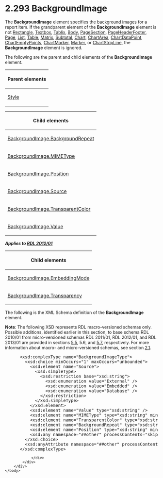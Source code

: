 <html dir="LTR" xmlns:mshelp="http://msdn.microsoft.com/mshelp" xmlns:ddue="http://ddue.schemas.microsoft.com/authoring/2003/5" xmlns:xlink="http://www.w3.org/1999/xlink" xmlns:tool="http://www.microsoft.com/tooltip">
    <head>
        <meta http-equiv="Content-Type" content="text/html; CHARSET=utf-8"></meta>
        <meta name="save" content="history"></meta>
        <title>2.293 BackgroundImage</title>
        <xml>
            <mshelp:toctitle title="2.293 BackgroundImage"></mshelp:toctitle>
            <mshelp:rltitle title="[MS-RDL]: BackgroundImage"></mshelp:rltitle>
            <mshelp:keyword index="A" term="b3c5d73d-2f29-4b32-9846-d077a22588bf"></mshelp:keyword>
            <mshelp:attr name="DCSext.ContentType" value="open specification"></mshelp:attr>
            <mshelp:attr name="AssetID" value="b3c5d73d-2f29-4b32-9846-d077a22588bf"></mshelp:attr>
            <mshelp:attr name="TopicType" value="kbRef"></mshelp:attr>
            <mshelp:attr name="DCSext.Title" value="[MS-RDL]: BackgroundImage" />
        </xml>
    </head>
    <body>
        <div id="header">
            <h1 class="heading">2.293 BackgroundImage</h1>
        </div>
        <div id="mainSection">
            <div id="mainBody">
                <div id="allHistory" class="saveHistory"></div>
                <div id="sectionSection0" class="section" name="collapseableSection">
                    

<p>The <b>BackgroundImage</b> element specifies the <a href="b2482b3f-74ab-4ca8-a9e5-c07955011743.htm#gt_bc67ce68-380f-4fe4-987e-6d3b0d795635">background images</a> for a
report item. If the grandparent element of the <b>BackgroundImage</b> element
is not <a href="e36a41ea-aeaf-45cc-969e-8ab1e380882c.htm">Rectangle</a>, <a href="469d0032-b5ec-43d9-ab36-d3a88b9cc1f6.htm">Textbox</a>, <a href="e42fb86e-799a-4202-8845-ac38831efccb.htm">Tablix</a>, <a href="6bf4e125-fdfd-4d04-88aa-c4395ba8a252.htm">Body</a>, <a href="afff0921-7d95-4216-8f28-635c67d539d8.htm">PageSection</a>, <a href="ddc35223-1cb6-4136-823b-e72a3d12e1f9.htm">PageHeaderFooter</a>, <a href="b5e525d5-00d6-4e1a-8813-55f327da6b4c.htm">Page</a>, <a href="ea4c625c-0558-4fb3-b3b8-bde6c160b1e2.htm">List</a>, <a href="660db744-699e-4ca3-a2d6-a5cab4bcf9b0.htm">Table</a>, <a href="25419c0a-c7c6-43d7-8ca5-1af842666dcb.htm">Matrix</a>, <a href="44172a0a-a53f-423e-be81-08352a109961.htm">Subtotal</a>, <a href="b0ab5524-7eb2-47a7-a4d3-230f5c8c5526.htm">Chart</a>, <a href="74e08a7c-5405-4ea4-b903-a79ef4d215f7.htm">ChartArea</a>, <a href="86cf2a9b-4610-4ffe-8fff-16480a7bf6a4.htm">ChartDataPoint</a>, <a href="63318796-2f97-45e4-bd8c-8926255308c7.htm">ChartEmptyPoints</a>, <a href="82987908-050f-4a6d-a8be-d6cc28a34d62.htm">ChartMarker</a>, <a href="be8e5c58-4bc9-4311-997b-f11e66f40cc2.htm">Marker</a>, or <a href="4b96c12c-5a8d-4335-b76c-da86e7328c63.htm">ChartStripLine</a>, the <b>BackgroundImage</b>
element is ignored.</p>

<p>The following are the parent and child elements of the <b>BackgroundImage</b>
element. </p>

<table>
 <thead>
  <tr>
   <th>
   <p>Parent elements</p>
   </th>
  </tr>
 </thead>
 <tr>
  <td>
  <p><a href="ea446209-9c6a-46ce-b472-fae8b8350b37.htm">Style</a></p>
  </td>
 </tr>
</table>

<p> </p>

<table>
 <thead>
  <tr>
   <th>
   <p>Child elements</p>
   </th>
  </tr>
 </thead>
 <tr>
  <td>
  <p><a href="ddda78c1-41fa-4f6f-8338-75e87ec31483.htm">BackgroundImage.BackgroundRepeat</a></p>
  </td>
 </tr>
 <tr>
  <td>
  <p><a href="670cee04-bb8d-4cd9-86d9-5b0076fb1bce.htm">BackgroundImage.MIMEType</a></p>
  </td>
 </tr>
 <tr>
  <td>
  <p><a href="dc698716-782f-4ff1-9b61-d0836eeb953f.htm">BackgroundImage.Position</a></p>
  </td>
 </tr>
 <tr>
  <td>
  <p><a href="86077cfa-03cc-404d-8e72-8366f5946f39.htm">BackgroundImage.Source</a></p>
  </td>
 </tr>
 <tr>
  <td>
  <p><a href="8358ee8d-5776-4973-9df1-772257627cb2.htm">BackgroundImage.TransparentColor</a></p>
  </td>
 </tr>
 <tr>
  <td>
  <p><a href="8926ed7d-1071-4e38-a0c0-3cbfa65870cf.htm">BackgroundImage.Value</a></p>
  </td>
 </tr>
</table>

<p><b><i>Applies to </i></b><a href="f165fb82-3c5a-4369-961c-128de233638c.htm"><b><i>RDL 2012/01</i></b></a></p>

<table>
 <thead>
  <tr>
   <th>
   <p>Child elements</p>
   </th>
  </tr>
 </thead>
 <tr>
  <td>
  <p><a href="472eb5ae-381f-44d3-b9c1-c6280f62a3c8.htm">BackgroundImage.EmbeddingMode</a></p>
  </td>
 </tr>
 <tr>
  <td>
  <p><a href="868de5bf-09d9-4ee5-9ade-8f216f3d7c35.htm">BackgroundImage.Transparency</a></p>
  </td>
 </tr>
</table>

<p>The following is the XML Schema definition of the <b>BackgroundImage</b>
element.</p>

<p><b>Note</b>: The following XSD represents RDL
macro-versioned schemas only. Possible additions, identified earlier in this
section, to base schema RDL 2010/01 from micro-versioned schemas RDL 2011/01,
RDL 2012/01, and RDL 2013/01 are provided in sections <a href="bf2bab1a-b608-4bcc-b718-1cc1baa9579c.htm">5.5</a>, 5.6, and <a href="c5c219b8-4b13-4c49-9c86-6a07aab39823.htm">5.7</a>, respectively. For
more information about macro- and micro-versioned schemas, see section <a href="ae14822f-9553-45f1-bacc-c0a1cbb484fb.htm">2.1</a>.</p>

<dl>
<dd>
<div><pre> &lt;xsd:complexType name=&quot;BackgroundImageType&quot;&gt;
   &lt;xsd:choice minOccurs=&quot;1&quot; maxOccurs=&quot;unbounded&quot;&gt;
     &lt;xsd:element name=&quot;Source&quot;&gt;
       &lt;xsd:simpleType&gt;
         &lt;xsd:restriction base=&quot;xsd:string&quot;&gt;
           &lt;xsd:enumeration value=&quot;External&quot; /&gt;
           &lt;xsd:enumeration value=&quot;Embedded&quot; /&gt;
           &lt;xsd:enumeration value=&quot;Database&quot; /&gt;
         &lt;/xsd:restriction&gt;
       &lt;/xsd:simpleType&gt;
     &lt;/xsd:element&gt;
     &lt;xsd:element name=&quot;Value&quot; type=&quot;xsd:string&quot; /&gt;
     &lt;xsd:element name=&quot;MIMEType&quot; type=&quot;xsd:string&quot; minOccurs=&quot;0&quot; /&gt;
     &lt;xsd:element name=&quot;TransparentColor&quot; type=&quot;xsd:string&quot; minOccurs=&quot;0&quot; /&gt;
     &lt;xsd:element name=&quot;BackgroundRepeat&quot; type=&quot;xsd:string&quot; minOccurs=&quot;0&quot; /&gt;
     &lt;xsd:element name=&quot;Position&quot; type=&quot;xsd:string&quot; minOccurs=&quot;0&quot; /&gt;
     &lt;xsd:any namespace=&quot;##other&quot; processContents=&quot;skip&quot; /&gt;
   &lt;/xsd:choice&gt;
   &lt;xsd:anyAttribute namespace=&quot;##other&quot; processContents=&quot;skip&quot; /&gt;
 &lt;/xsd:complexType&gt;
</pre></div>
</dd></dl>


                </div>
            </div>
        </div>
    </body>
</html>